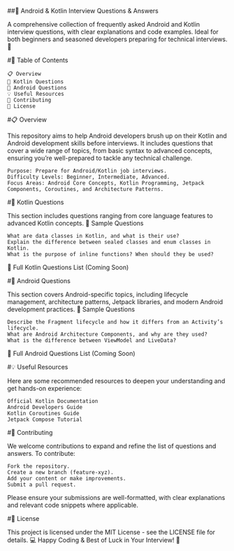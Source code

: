 ##📘 Android & Kotlin Interview Questions & Answers

A comprehensive collection of frequently asked Android and Kotlin interview questions, with clear explanations and code examples. Ideal for both beginners and seasoned developers preparing for technical interviews. 🚀


#📑 Table of Contents

    📋 Overview
    📂 Kotlin Questions
    📂 Android Questions
    💡 Useful Resources
    🤝 Contributing
    📜 License

#📋 Overview

This repository aims to help Android developers brush up on their Kotlin and Android development skills before interviews. It includes questions that cover a wide range of topics, from basic syntax to advanced concepts, ensuring you’re well-prepared to tackle any technical challenge.

    Purpose: Prepare for Android/Kotlin job interviews.
    Difficulty Levels: Beginner, Intermediate, Advanced.
    Focus Areas: Android Core Concepts, Kotlin Programming, Jetpack Components, Coroutines, and Architecture Patterns.

#📂 Kotlin Questions

This section includes questions ranging from core language features to advanced Kotlin concepts.
📝 Sample Questions

    What are data classes in Kotlin, and what is their use?
    Explain the difference between sealed classes and enum classes in Kotlin.
    What is the purpose of inline functions? When should they be used?

🔗 Full Kotlin Questions List (Coming Soon)

#📂 Android Questions

This section covers Android-specific topics, including lifecycle management, architecture patterns, Jetpack libraries, and modern Android development practices.
📝 Sample Questions

    Describe the Fragment lifecycle and how it differs from an Activity’s lifecycle.
    What are Android Architecture Components, and why are they used?
    What is the difference between ViewModel and LiveData?

🔗 Full Android Questions List (Coming Soon)

#💡 Useful Resources

Here are some recommended resources to deepen your understanding and get hands-on experience:

    Official Kotlin Documentation
    Android Developers Guide
    Kotlin Coroutines Guide
    Jetpack Compose Tutorial

#🤝 Contributing

We welcome contributions to expand and refine the list of questions and answers. To contribute:

    Fork the repository.
    Create a new branch (feature-xyz).
    Add your content or make improvements.
    Submit a pull request.

Please ensure your submissions are well-formatted, with clear explanations and relevant code snippets where applicable.

#📜 License

This project is licensed under the MIT License - see the LICENSE file for details.
💻 Happy Coding & Best of Luck in Your Interview! 🎯
